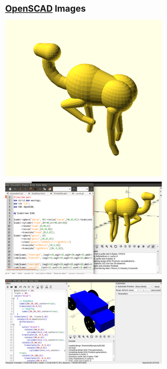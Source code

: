 # [OpenSCAD](https://github.com/saiftynet/SCAD) Images

![image](https://github.com/saiftynet/dummyrepo/blob/main/SCAD/camel.png?raw=true)

![image](https://github.com/saiftynet/dummyrepo/blob/main/SCAD/camel_demo.png?raw=true)

![image](https://github.com/saiftynet/dummyrepo/blob/main/SCAD/OpenSCAD.png?raw=true)
